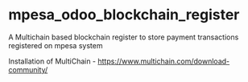 # mpesa_odoo_blockchain_register
A Multichain based blockchain register to store payment transactions registered on mpesa system

Installation of MultiChain - https://www.multichain.com/download-community/
